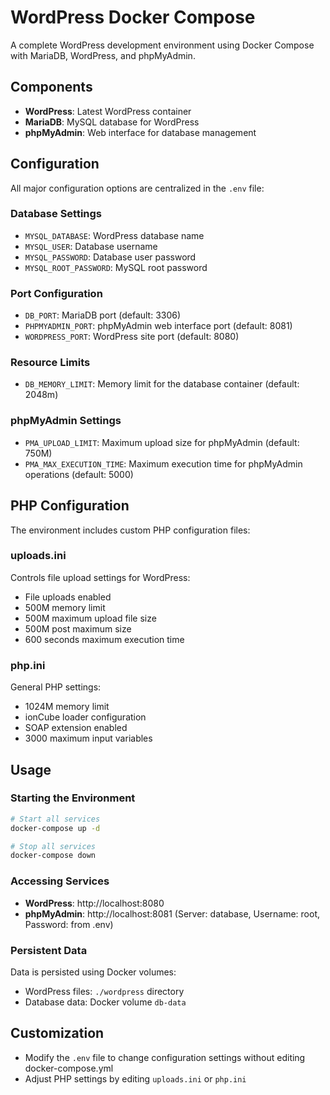 # WordPress Docker Compose

A complete WordPress development environment using Docker Compose with MariaDB, WordPress, and phpMyAdmin.

## Components

- **WordPress**: Latest WordPress container
- **MariaDB**: MySQL database for WordPress
- **phpMyAdmin**: Web interface for database management

## Configuration

All major configuration options are centralized in the `.env` file:

### Database Settings
- `MYSQL_DATABASE`: WordPress database name
- `MYSQL_USER`: Database username
- `MYSQL_PASSWORD`: Database user password
- `MYSQL_ROOT_PASSWORD`: MySQL root password

### Port Configuration
- `DB_PORT`: MariaDB port (default: 3306)
- `PHPMYADMIN_PORT`: phpMyAdmin web interface port (default: 8081)
- `WORDPRESS_PORT`: WordPress site port (default: 8080)

### Resource Limits
- `DB_MEMORY_LIMIT`: Memory limit for the database container (default: 2048m)

### phpMyAdmin Settings
- `PMA_UPLOAD_LIMIT`: Maximum upload size for phpMyAdmin (default: 750M)
- `PMA_MAX_EXECUTION_TIME`: Maximum execution time for phpMyAdmin operations (default: 5000)

## PHP Configuration

The environment includes custom PHP configuration files:

### uploads.ini
Controls file upload settings for WordPress:
- File uploads enabled
- 500M memory limit
- 500M maximum upload file size
- 500M post maximum size
- 600 seconds maximum execution time

### php.ini
General PHP settings:
- 1024M memory limit
- ionCube loader configuration
- SOAP extension enabled
- 3000 maximum input variables



## Usage

### Starting the Environment

```bash
# Start all services
docker-compose up -d

# Stop all services
docker-compose down
```

### Accessing Services

- **WordPress**: http://localhost:8080
- **phpMyAdmin**: http://localhost:8081 (Server: database, Username: root, Password: from .env)

### Persistent Data

Data is persisted using Docker volumes:
- WordPress files: `./wordpress` directory
- Database data: Docker volume `db-data`

## Customization

- Modify the `.env` file to change configuration settings without editing docker-compose.yml
- Adjust PHP settings by editing `uploads.ini` or `php.ini`